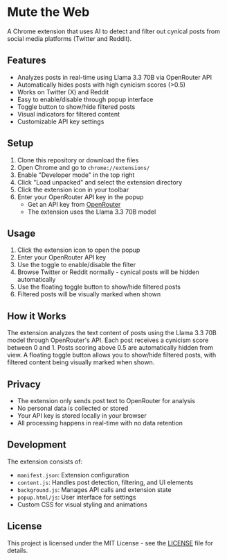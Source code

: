 # Mute the Web

A Chrome extension that uses AI to detect and filter out cynical posts from social media platforms (Twitter and Reddit).

## Features

- Analyzes posts in real-time using Llama 3.3 70B via OpenRouter API
- Automatically hides posts with high cynicism scores (>0.5)
- Works on Twitter (X) and Reddit
- Easy to enable/disable through popup interface
- Toggle button to show/hide filtered posts
- Visual indicators for filtered content
- Customizable API key settings

## Setup

1. Clone this repository or download the files
2. Open Chrome and go to `chrome://extensions/`
3. Enable "Developer mode" in the top right
4. Click "Load unpacked" and select the extension directory
5. Click the extension icon in your toolbar
6. Enter your OpenRouter API key in the popup
   - Get an API key from [OpenRouter](https://openrouter.ai/)
   - The extension uses the Llama 3.3 70B model

## Usage

1. Click the extension icon to open the popup
2. Enter your OpenRouter API key
3. Use the toggle to enable/disable the filter
4. Browse Twitter or Reddit normally - cynical posts will be hidden automatically
5. Use the floating toggle button to show/hide filtered posts
6. Filtered posts will be visually marked when shown

## How it Works

The extension analyzes the text content of posts using the Llama 3.3 70B model through OpenRouter's API. Each post receives a cynicism score between 0 and 1. Posts scoring above 0.5 are automatically hidden from view. A floating toggle button allows you to show/hide filtered posts, with filtered content being visually marked when shown.

## Privacy

- The extension only sends post text to OpenRouter for analysis
- No personal data is collected or stored
- Your API key is stored locally in your browser
- All processing happens in real-time with no data retention

## Development

The extension consists of:
- `manifest.json`: Extension configuration
- `content.js`: Handles post detection, filtering, and UI elements
- `background.js`: Manages API calls and extension state
- `popup.html/js`: User interface for settings
- Custom CSS for visual styling and animations

## License

This project is licensed under the MIT License - see the [LICENSE](LICENSE) file for details. 